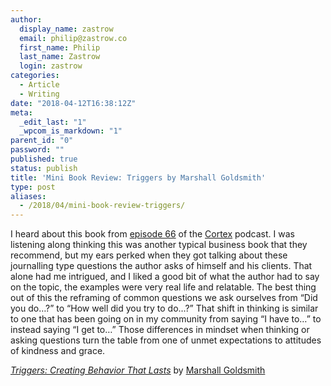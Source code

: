 ```yaml
---
author:
  display_name: zastrow
  email: philip@zastrow.co
  first_name: Philip
  last_name: Zastrow
  login: zastrow
categories:
  - Article
  - Writing
date: "2018-04-12T16:38:12Z"
meta:
  _edit_last: "1"
  _wpcom_is_markdown: "1"
parent_id: "0"
password: ""
published: true
status: publish
title: 'Mini Book Review: Triggers by Marshall Goldsmith'
type: post
aliases:
  - /2018/04/mini-book-review-triggers/
---
```

<p>I heard about this book from <a href="https://www.relay.fm/cortex/66">episode 66</a> of the <a href="https://www.relay.fm/cortex">Cortex</a> podcast. I was listening along thinking this was another typical business book that they recommend, but my ears perked when they got talking about these journalling type questions the author asks of himself and his clients. That alone had me intrigued, and I liked a good bit of what the author had to say on the topic, the examples were very real life and relatable. The best thing out of this the reframing of common questions we ask ourselves from “Did you do…?” to “How well did you try to do…?” That shift in thinking is similar to one that has been going on in my community from saying “I have to…” to instead saying “I get to…” Those differences in mindset when thinking or asking questions turn the table from one of unmet expectations to attitudes of kindness and grace.</p>
<p><a href="https://www.goodreads.com/book/show/30688276-triggers"><em>Triggers: Creating Behavior That Lasts</em></a> by <a href="https://www.goodreads.com/author/show/48383.Marshall_Goldsmith">Marshall Goldsmith</a></p>
